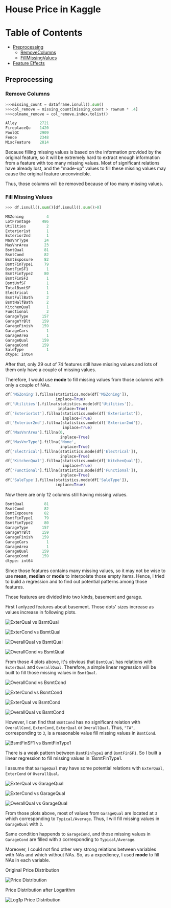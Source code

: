 # House Price in Kaggle





# Table of Contents

* [Preprocessing](#preprocessing)
  * [RemoveColumns](#remove-columns)
  * [FillMissingValues](#fill-missing-values)
* [Feature Effects](#feature-effects)



## Preprocessing

### Remove Columns

```python
>>>missing_count = dataframe.isnull().sum()
>>>col_remove = missing_count[missing_count > rownum * .4]
>>>colname_remove = col_remove.index.tolist()

Alley          2721
FireplaceQu    1420
PoolQC         2909
Fence          2348
MiscFeature    2814
```

Because filling missing values is based on the information provided by the original feature, so it will be extremely hard to extract enough information from a feature with too many missing values. Most of significant relations have already lost, and the "made-up" values to fill these missing values may cause the original feature unconvincible. 

Thus, those columns will be removed because of too many missing values.



###  Fill Missing Values

```python
>>> df.isnull().sum()[df.isnull().sum()>0]

MSZoning          4
LotFrontage     486
Utilities         2
Exterior1st       1
Exterior2nd       1
MasVnrType       24
MasVnrArea       23
BsmtQual         81
BsmtCond         82
BsmtExposure     82
BsmtFinType1     79
BsmtFinSF1        1
BsmtFinType2     80
BsmtFinSF2        1
BsmtUnfSF         1
TotalBsmtSF       1
Electrical        1
BsmtFullBath      2
BsmtHalfBath      2
KitchenQual       1
Functional        2
GarageType      157
GarageYrBlt     159
GarageFinish    159
GarageCars        1
GarageArea        1
GarageQual      159
GarageCond      159
SaleType          1
dtype: int64
```

After that, only 29 out of 74 features still have missing values and lots of them only have a couple of missing values.

Therefore, I would use **mode** to fill missing values from those columns with only a couple of NAs. 

```python
df['MSZoning'].fillna(statistics.mode(df['MSZoning']),
                      inplace=True)
df['Utilities'].fillna(statistics.mode(df['Utilities']),
                       inplace=True)
df['Exterior1st'].fillna(statistics.mode(df['Exterior1st']),
                         inplace=True)
df['Exterior2nd'].fillna(statistics.mode(df['Exterior2nd']),
                         inplace=True)
df['MasVnrArea'].fillna(0,
                        inplace=True)
df['MasVnrType'].fillna('None',
                        inplace=True)
df['Electrical'].fillna(statistics.mode(df['Electrical']), 
                        inplace=True)
df['KitchenQual'].fillna(statistics.mode(df['KitchenQual']), 
                         inplace=True)
df['Functional'].fillna(statistics.mode(df['Functional']), 
                        inplace=True)
df['SaleType'].fillna(statistics.mode(df['SaleType']), 
                      inplace=True)
```



Now there are only 12 columns still having missing values. 

```python
BsmtQual         81
BsmtCond         82
BsmtExposure     82
BsmtFinType1     79
BsmtFinType2     80
GarageType      157
GarageYrBlt     159
GarageFinish    159
GarageCars        1
GarageArea        1
GarageQual      159
GarageCond      159
dtype: int64
```

Since those features contains many missing values, so it may not be wise to use **mean**, **median** or **mode** to interpolate those empty items. Hence, I tried to build a regression and to find out potential patterns among those features.

Those features are divided into two kinds, basement and garage. 

First I anlyzed features about basement. Those dots' sizes increase as values increase in following plots.

![ExterQual vs BsmtQual](feature_relation/ExterQual_BsmtQual.png)

![ExterCond vs BsmtQual](feature_relation/ExterCond_BsmtQual.png)

![OverallQual vs BsmtQual](feature_relation/OverallQual_BsmtQual.png)

![OverallCond vs BsmtQual](feature_relation/OverallCond_BsmtQual.png)

From those 4 plots above, it's obvious that `BsmtQual` has relations with `ExterQual` and `OverallQual`. Therefore, a simple linear regression will be built to fill those missing values in `BsmtQual`.



![OverallCond vs BsmtCond](feature_relation/OverallCond_BsmtCond.png)

![ExterCond vs BsmtCond](feature_relation/ExterCond_BsmtCond.png)

![ExterQual vs BsmtCond](feature_relation/ExterQual_BsmtCond.png)

![OverallQual vs BsmtCond](feature_relation/OverallQual_BsmtCond.png)

However, I can find that `BsmtCond` has no significant relation with `OverallCond`, `ExterCond`, `ExterQual` or `OverallQual`.  Thus, `"TA"`, corresponding to `3`, is a reasonable value fill missing values in `BsmtCond`.



![BsmtFinSF1 vs BsmtFinType1](feature_relation/BsmtFinSF1_BsmtFinType1.png)

There is a weak pattern between `BsmtFinType1` and `BsmtFinSF1`. So I built a linear regression to fill missing values in `BsmtFinType1.



I assume that `GarageQual` may have some potential relations with `ExterQual`, `ExterCond` or `OverallQual`.

![ExterQual vs GarageQual](feature_relation/ExterQual_GarageQual.png)

![ExterCond vs GarageQual](feature_relation/ExterCond_GarageQual.png)

![OverallQual vs GarageQual](feature_relation/OverallQual_GarageQual.png)

From those plots above, most of values from `GarageQual` are located at `3` which corresponding to `Typical/Average`. Thus, I will fill missing values in `GarageQual` with `3`.

Same condition happends to `GarageCond`, and those missing values in `GarageCond` are filled with `3` corresponding to `Typical/Average`.



Moreover, I could not find other very strong relations between variables with NAs and which without NAs. So, as a expediency, I used **mode** to fill NAs in each variable.



Original Price Distribution

![Price Distribution](plots/price_histogram.png)

Price Distribution after Logarithm

![Log1p Price Distribution](plots/price_log1p_histogram.png)

